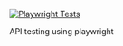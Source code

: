 [![Playwright Tests](https://github.com/abalabushko/api-tests-with-playwright/actions/workflows/playwright.yml/badge.svg)](https://github.com/abalabushko/api-tests-with-playwright/actions/workflows/playwright.yml)

API testing using playwright
